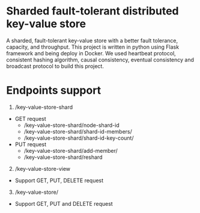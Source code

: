 # Sharded fault-tolerant distributed key-value store
A sharded, fault-tolerant key-value store with a better fault tolerance, capacity,
and throughput. This project is written in python using Flask framework and
being deploy in Docker. We used heartbeat protocol, consistent hashing
algorithm, causal consistency, eventual consistency and broadcast protocol to
build this project.

# Endpoints support

1. /key-value-store-shard
  * GET request
    * /key-value-store-shard/node-shard-id
    * /key-value-store-shard/shard-id-members/<shard-id>
    * /key-value-store-shard/shard-id-key-count/<shard-id>
  * PUT request
    * /key-value-store-shard/add-member/<shard-id>
    * /key-value-store-shard/reshard

2. /key-value-store-view
  * Support GET, PUT, DELETE request

3. /key-value-store/<key>
  * Support GET, PUT and DELETE request
